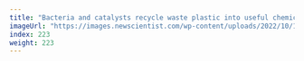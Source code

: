 ```yaml
---
title: "Bacteria and catalysts recycle waste plastic into useful chemicals"
imageUrl: "https://images.newscientist.com/wp-content/uploads/2022/10/13150447/SEI_129262540.jpg?width=600"
index: 223
weight: 223
---
```

